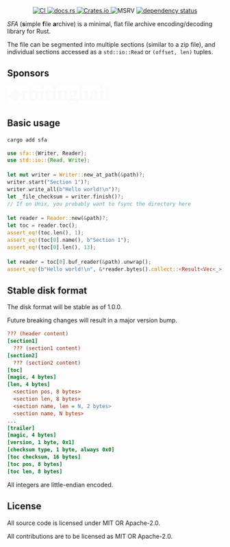 <p align="center">
  <a href="https://github.com/fjall-rs/sfa/actions/workflows/test.yml">
      <img src="https://github.com/fjall-rs/sfa/actions/workflows/test.yml/badge.svg" alt="CI" />
  </a>
  <a href="https://docs.rs/sfa">
    <img src="https://img.shields.io/docsrs/sfa?color=green" alt="docs.rs" />
  </a>
  <a href="https://crates.io/crates/sfa">
    <img src="https://img.shields.io/crates/v/sfa?color=blue" alt="Crates.io" />
  </a>
  <img src="https://img.shields.io/badge/MSRV-1.80.0-blue" alt="MSRV" />
  <a href="https://deps.rs/repo/github/fjall-rs/sfa">
    <img src="https://deps.rs/repo/github/fjall-rs/sfa/status.svg" alt="dependency status" />
  </a>
</p>

*SFA* (**s**imple **f**ile **a**rchive) is a minimal, flat file archive encoding/decoding library for Rust.

The file can be segmented into multiple sections (similar to a zip file), and individual sections accessed as a `std::io::Read` or `(offset, len)` tuples.

## Sponsors

<a href="https://sqlsync.dev">
  <picture>
    <source width="240" alt="Orbitinghail" media="(prefers-color-scheme: light)" srcset="https://raw.githubusercontent.com/fjall-rs/fjall-rs.github.io/d22fcb1e6966ce08327ea3bf6cf2ea86a840b071/public/logos/orbitinghail.svg" />
    <source width="240" alt="Orbitinghail" media="(prefers-color-scheme: dark)" srcset="https://raw.githubusercontent.com/fjall-rs/fjall-rs.github.io/d22fcb1e6966ce08327ea3bf6cf2ea86a840b071/public/logos/orbitinghail_dark.svg" />
    <img width="240" alt="Orbitinghail" src="https://raw.githubusercontent.com/fjall-rs/fjall-rs.github.io/d22fcb1e6966ce08327ea3bf6cf2ea86a840b071/public/logos/orbitinghail_dark.svg" />
  </picture>
</a>

## Basic usage

```bash
cargo add sfa
```

```rust
use sfa::{Writer, Reader};
use std::io::{Read, Write};

let mut writer = Writer::new_at_path(&path)?;
writer.start("Section 1")?;
writer.write_all(b"Hello world!\n")?;
let _file_checksum = writer.finish()?;
// If on Unix, you probably want to fsync the directory here

let reader = Reader::new(&path)?;
let toc = reader.toc();
assert_eq!(toc.len(), 1);
assert_eq!(toc[0].name(), b"Section 1");
assert_eq!(toc[0].len(), 13);

let reader = toc[0].buf_reader(&path).unwrap();
assert_eq!(b"Hello world!\n", &*reader.bytes().collect::<Result<Vec<_>, _>>()?);
```

## Stable disk format

The disk format will be stable as of 1.0.0.

Future breaking changes will result in a major version bump.

```ini
??? (header content)
[section1]
  ??? (section1 content)
[section2]
  ??? (section2 content)
[toc]
[magic, 4 bytes]
[len, 4 bytes]
  <section pos, 8 bytes>
  <section len, 8 bytes>
  <section name, len = N, 2 bytes>
  <section name, N bytes>
...
[trailer]
[magic, 4 bytes]
[version, 1 byte, 0x1]
[checksum type, 1 byte, always 0x0]
[toc checksum, 16 bytes]
[toc pos, 8 bytes]
[toc len, 8 bytes]
```

All integers are little-endian encoded.

## License

All source code is licensed under MIT OR Apache-2.0.

All contributions are to be licensed as MIT OR Apache-2.0.
